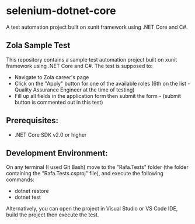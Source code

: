 # selenium-dotnet-core
A test automation project built on xunit framework using .NET Core and C#.

## Zola Sample Test
This repository contains a sample test automation project built on xunit framework using .NET Core and C#.
The test is supposed to:
- Navigate to Zola career's page
- Click on the "Apply" button for one of the available roles (6th on  the list - Quality Assurance Engineer at the time of testing)
- Fill up all fields in the application form then submit the form - (submit button is commented out in this test)

## Prerequisites:
- .NET Core SDK v2.0 or higher

## Development Environment:
On any terminal (I used Git Bash) move to the "Rafa.Tests" folder (the folder containing the "Rafa.Tests.csproj" file),
and execute the following commands:
- dotnet restore
- dotnet test

Alternatively, you can open the project in Visual Studio or VS Code IDE, build the project then execute the test.
